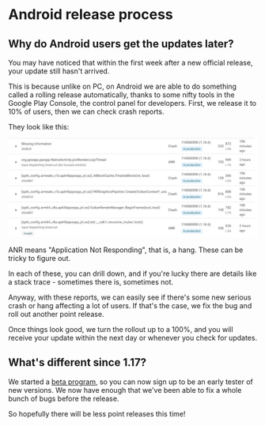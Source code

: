 # Android release process

## Why do Android users get the updates later?

You may have noticed that within the first week after a new official release, your update still hasn't arrived.

This is because unlike on PC, on Android we are able to do something called a rolling release automatically, thanks to some nifty tools in the Google Play Console, the control panel for developers. First, we release it to 10% of users, then we can check crash reports.

They look like this:

![Screenshot of Play Console](/static/img/docs/android_build_process/play-console.jpg)

ANR means "Application Not Responding", that is, a hang. These can be tricky to figure out.

In each of these, you can drill down, and if you're lucky there are details like a stack trace - sometimes there is, sometimes not.

Anyway, with these reports, we can easily see if there's some new serious crash or hang affecting a lot of users. If that's the case, we fix the bug and roll out another point release.

Once things look good, we turn the rollout up to a 100%, and you will receive your update within the next day or whenever you check for updates.

## What's different since 1.17?

We started a [beta program](/docs/development/beta-testing), so you can now sign up to be an early tester of new versions. We now have enough that we've been able to fix a whole bunch of bugs before the release.

So hopefully there will be less point releases this time!
